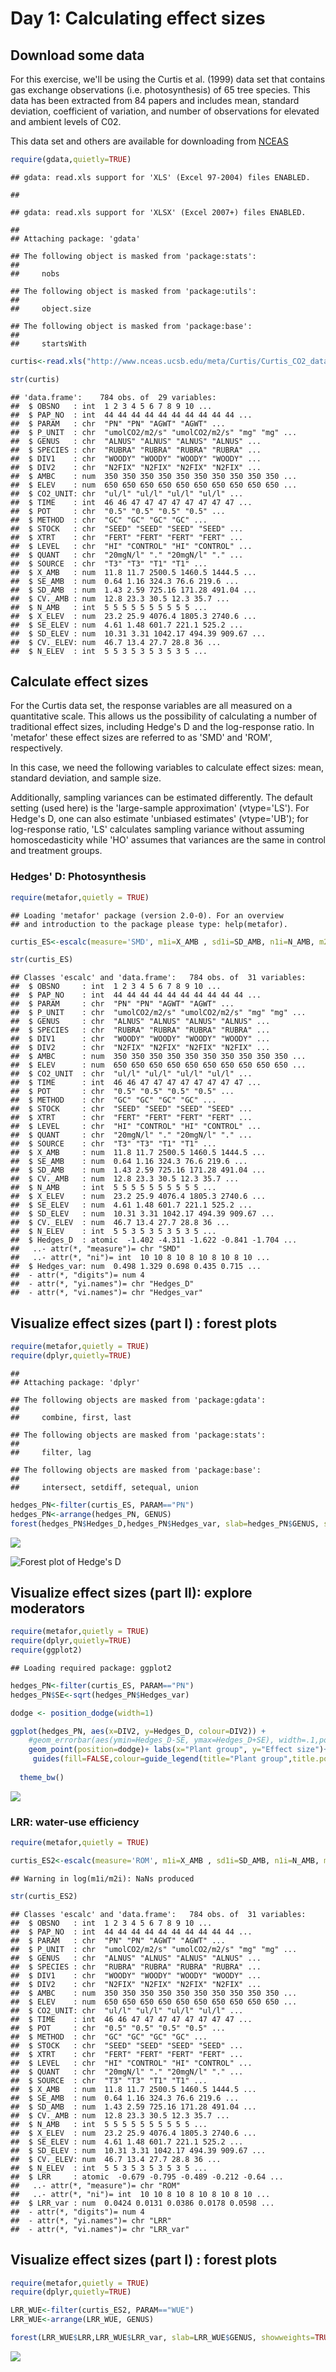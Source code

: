 Day 1: Calculating effect sizes
================

Download some data
------------------

For this exercise, we'll be using the Curtis et al. (1999) data set that contains gas exchange observations (i.e. photosynthesis)
of 65 tree species. This data has been extracted from 84 papers and includes mean, standard deviation, coefficient of variation, and number of observations for elevated and ambient levels of C02.

This data set and others are available for downloading from [NCEAS](https://www.nceas.ucsb.edu/meta/publications.html#d_t_t)

``` r
require(gdata,quietly=TRUE)
```

    ## gdata: read.xls support for 'XLS' (Excel 97-2004) files ENABLED.

    ## 

    ## gdata: read.xls support for 'XLSX' (Excel 2007+) files ENABLED.

    ## 
    ## Attaching package: 'gdata'

    ## The following object is masked from 'package:stats':
    ## 
    ##     nobs

    ## The following object is masked from 'package:utils':
    ## 
    ##     object.size

    ## The following object is masked from 'package:base':
    ## 
    ##     startsWith

``` r
curtis<-read.xls("http://www.nceas.ucsb.edu/meta/Curtis/Curtis_CO2_database.xls",as.is=TRUE,verbose=FALSE,sheet=1)

str(curtis)
```

    ## 'data.frame':    784 obs. of  29 variables:
    ##  $ OBSNO   : int  1 2 3 4 5 6 7 8 9 10 ...
    ##  $ PAP_NO  : int  44 44 44 44 44 44 44 44 44 44 ...
    ##  $ PARAM   : chr  "PN" "PN" "AGWT" "AGWT" ...
    ##  $ P_UNIT  : chr  "umolCO2/m2/s" "umolCO2/m2/s" "mg" "mg" ...
    ##  $ GENUS   : chr  "ALNUS" "ALNUS" "ALNUS" "ALNUS" ...
    ##  $ SPECIES : chr  "RUBRA" "RUBRA" "RUBRA" "RUBRA" ...
    ##  $ DIV1    : chr  "WOODY" "WOODY" "WOODY" "WOODY" ...
    ##  $ DIV2    : chr  "N2FIX" "N2FIX" "N2FIX" "N2FIX" ...
    ##  $ AMBC    : num  350 350 350 350 350 350 350 350 350 350 ...
    ##  $ ELEV    : num  650 650 650 650 650 650 650 650 650 650 ...
    ##  $ CO2_UNIT: chr  "ul/l" "ul/l" "ul/l" "ul/l" ...
    ##  $ TIME    : int  46 46 47 47 47 47 47 47 47 47 ...
    ##  $ POT     : chr  "0.5" "0.5" "0.5" "0.5" ...
    ##  $ METHOD  : chr  "GC" "GC" "GC" "GC" ...
    ##  $ STOCK   : chr  "SEED" "SEED" "SEED" "SEED" ...
    ##  $ XTRT    : chr  "FERT" "FERT" "FERT" "FERT" ...
    ##  $ LEVEL   : chr  "HI" "CONTROL" "HI" "CONTROL" ...
    ##  $ QUANT   : chr  "20mgN/l" "." "20mgN/l" "." ...
    ##  $ SOURCE  : chr  "T3" "T3" "T1" "T1" ...
    ##  $ X_AMB   : num  11.8 11.7 2500.5 1460.5 1444.5 ...
    ##  $ SE_AMB  : num  0.64 1.16 324.3 76.6 219.6 ...
    ##  $ SD_AMB  : num  1.43 2.59 725.16 171.28 491.04 ...
    ##  $ CV._AMB : num  12.8 23.3 30.5 12.3 35.7 ...
    ##  $ N_AMB   : int  5 5 5 5 5 5 5 5 5 5 ...
    ##  $ X_ELEV  : num  23.2 25.9 4076.4 1805.3 2740.6 ...
    ##  $ SE_ELEV : num  4.61 1.48 601.7 221.1 525.2 ...
    ##  $ SD_ELEV : num  10.31 3.31 1042.17 494.39 909.67 ...
    ##  $ CV._ELEV: num  46.7 13.4 27.7 28.8 36 ...
    ##  $ N_ELEV  : int  5 5 3 5 3 5 3 5 3 5 ...

Calculate effect sizes
----------------------

For the Curtis data set, the response variables are all measured on a quantitative scale. This allows us the possibility of calculating a number of traditional effect sizes, including Hedge's D and the log-response ratio. In 'metafor' these effect sizes are referred to as 'SMD' and 'ROM', respectively.

In this case, we need the following variables to calculate effect sizes: mean, standard deviation, and sample size.

Additionally, sampling variances can be estimated differently. The default setting (used here) is the 'large-sample approximation' (vtype='LS'). For Hedge's D, one can also estimate 'unbiased estimates' (vtype='UB'); for log-response ratio, 'LS' calculates sampling variance without assuming homoscedasticity while 'HO' assumes that variances are the same in control and treatment groups.

### Hedges' D: Photosynthesis

``` r
require(metafor,quietly = TRUE)
```

    ## Loading 'metafor' package (version 2.0-0). For an overview 
    ## and introduction to the package please type: help(metafor).

``` r
curtis_ES<-escalc(measure='SMD', m1i=X_AMB , sd1i=SD_AMB, n1i=N_AMB, m2i=X_ELEV, sd2i=SD_ELEV, n2i=N_ELEV, vtype='LS',var.names=c("Hedges_D","Hedges_var"),data=curtis)

str(curtis_ES)
```

    ## Classes 'escalc' and 'data.frame':   784 obs. of  31 variables:
    ##  $ OBSNO     : int  1 2 3 4 5 6 7 8 9 10 ...
    ##  $ PAP_NO    : int  44 44 44 44 44 44 44 44 44 44 ...
    ##  $ PARAM     : chr  "PN" "PN" "AGWT" "AGWT" ...
    ##  $ P_UNIT    : chr  "umolCO2/m2/s" "umolCO2/m2/s" "mg" "mg" ...
    ##  $ GENUS     : chr  "ALNUS" "ALNUS" "ALNUS" "ALNUS" ...
    ##  $ SPECIES   : chr  "RUBRA" "RUBRA" "RUBRA" "RUBRA" ...
    ##  $ DIV1      : chr  "WOODY" "WOODY" "WOODY" "WOODY" ...
    ##  $ DIV2      : chr  "N2FIX" "N2FIX" "N2FIX" "N2FIX" ...
    ##  $ AMBC      : num  350 350 350 350 350 350 350 350 350 350 ...
    ##  $ ELEV      : num  650 650 650 650 650 650 650 650 650 650 ...
    ##  $ CO2_UNIT  : chr  "ul/l" "ul/l" "ul/l" "ul/l" ...
    ##  $ TIME      : int  46 46 47 47 47 47 47 47 47 47 ...
    ##  $ POT       : chr  "0.5" "0.5" "0.5" "0.5" ...
    ##  $ METHOD    : chr  "GC" "GC" "GC" "GC" ...
    ##  $ STOCK     : chr  "SEED" "SEED" "SEED" "SEED" ...
    ##  $ XTRT      : chr  "FERT" "FERT" "FERT" "FERT" ...
    ##  $ LEVEL     : chr  "HI" "CONTROL" "HI" "CONTROL" ...
    ##  $ QUANT     : chr  "20mgN/l" "." "20mgN/l" "." ...
    ##  $ SOURCE    : chr  "T3" "T3" "T1" "T1" ...
    ##  $ X_AMB     : num  11.8 11.7 2500.5 1460.5 1444.5 ...
    ##  $ SE_AMB    : num  0.64 1.16 324.3 76.6 219.6 ...
    ##  $ SD_AMB    : num  1.43 2.59 725.16 171.28 491.04 ...
    ##  $ CV._AMB   : num  12.8 23.3 30.5 12.3 35.7 ...
    ##  $ N_AMB     : int  5 5 5 5 5 5 5 5 5 5 ...
    ##  $ X_ELEV    : num  23.2 25.9 4076.4 1805.3 2740.6 ...
    ##  $ SE_ELEV   : num  4.61 1.48 601.7 221.1 525.2 ...
    ##  $ SD_ELEV   : num  10.31 3.31 1042.17 494.39 909.67 ...
    ##  $ CV._ELEV  : num  46.7 13.4 27.7 28.8 36 ...
    ##  $ N_ELEV    : int  5 5 3 5 3 5 3 5 3 5 ...
    ##  $ Hedges_D  : atomic  -1.402 -4.311 -1.622 -0.841 -1.704 ...
    ##   ..- attr(*, "measure")= chr "SMD"
    ##   ..- attr(*, "ni")= int  10 10 8 10 8 10 8 10 8 10 ...
    ##  $ Hedges_var: num  0.498 1.329 0.698 0.435 0.715 ...
    ##  - attr(*, "digits")= num 4
    ##  - attr(*, "yi.names")= chr "Hedges_D"
    ##  - attr(*, "vi.names")= chr "Hedges_var"

Visualize effect sizes (part I) : forest plots
----------------------------------------------

``` r
require(metafor,quietly = TRUE)
require(dplyr,quietly=TRUE)
```

    ## 
    ## Attaching package: 'dplyr'

    ## The following objects are masked from 'package:gdata':
    ## 
    ##     combine, first, last

    ## The following objects are masked from 'package:stats':
    ## 
    ##     filter, lag

    ## The following objects are masked from 'package:base':
    ## 
    ##     intersect, setdiff, setequal, union

``` r
hedges_PN<-filter(curtis_ES, PARAM=="PN")
hedges_PN<-arrange(hedges_PN, GENUS)
forest(hedges_PN$Hedges_D,hedges_PN$Hedges_var, slab=hedges_PN$GENUS, showweights=TRUE)
```

![](Day1_files/figure-markdown_github-ascii_identifiers/forestplot-1.png)

![Forest plot of Hedge's D](/homes/dc78cahe/Dropbox%20(iDiv)/Teaching/MetaAnalysis_Course/pages/Day1_PN_forest.jpeg)

Visualize effect sizes (part II): explore moderators
----------------------------------------------------

``` r
require(metafor,quietly = TRUE)
require(dplyr,quietly=TRUE)
require(ggplot2)
```

    ## Loading required package: ggplot2

``` r
hedges_PN<-filter(curtis_ES, PARAM=="PN")
hedges_PN$SE<-sqrt(hedges_PN$Hedges_var)

dodge <- position_dodge(width=1)

ggplot(hedges_PN, aes(x=DIV2, y=Hedges_D, colour=DIV2)) + 
    #geom_errorbar(aes(ymin=Hedges_D-SE, ymax=Hedges_D+SE), width=.1,position=dodge) +
    geom_point(position=dodge)+ labs(x="Plant group", y="Effect size")+
     guides(fill=FALSE,colour=guide_legend(title="Plant group",title.position = "top"))+
  
  theme_bw()
```

![](Day1_files/figure-markdown_github-ascii_identifiers/forestplott-1.png)

### LRR: water-use efficiency

``` r
require(metafor,quietly = TRUE)

curtis_ES2<-escalc(measure='ROM', m1i=X_AMB , sd1i=SD_AMB, n1i=N_AMB, m2i=X_ELEV, sd2i=SD_ELEV, n2i=N_ELEV, vtype='LS',var.names=c("LRR","LRR_var"),data=curtis)
```

    ## Warning in log(m1i/m2i): NaNs produced

``` r
str(curtis_ES2)
```

    ## Classes 'escalc' and 'data.frame':   784 obs. of  31 variables:
    ##  $ OBSNO   : int  1 2 3 4 5 6 7 8 9 10 ...
    ##  $ PAP_NO  : int  44 44 44 44 44 44 44 44 44 44 ...
    ##  $ PARAM   : chr  "PN" "PN" "AGWT" "AGWT" ...
    ##  $ P_UNIT  : chr  "umolCO2/m2/s" "umolCO2/m2/s" "mg" "mg" ...
    ##  $ GENUS   : chr  "ALNUS" "ALNUS" "ALNUS" "ALNUS" ...
    ##  $ SPECIES : chr  "RUBRA" "RUBRA" "RUBRA" "RUBRA" ...
    ##  $ DIV1    : chr  "WOODY" "WOODY" "WOODY" "WOODY" ...
    ##  $ DIV2    : chr  "N2FIX" "N2FIX" "N2FIX" "N2FIX" ...
    ##  $ AMBC    : num  350 350 350 350 350 350 350 350 350 350 ...
    ##  $ ELEV    : num  650 650 650 650 650 650 650 650 650 650 ...
    ##  $ CO2_UNIT: chr  "ul/l" "ul/l" "ul/l" "ul/l" ...
    ##  $ TIME    : int  46 46 47 47 47 47 47 47 47 47 ...
    ##  $ POT     : chr  "0.5" "0.5" "0.5" "0.5" ...
    ##  $ METHOD  : chr  "GC" "GC" "GC" "GC" ...
    ##  $ STOCK   : chr  "SEED" "SEED" "SEED" "SEED" ...
    ##  $ XTRT    : chr  "FERT" "FERT" "FERT" "FERT" ...
    ##  $ LEVEL   : chr  "HI" "CONTROL" "HI" "CONTROL" ...
    ##  $ QUANT   : chr  "20mgN/l" "." "20mgN/l" "." ...
    ##  $ SOURCE  : chr  "T3" "T3" "T1" "T1" ...
    ##  $ X_AMB   : num  11.8 11.7 2500.5 1460.5 1444.5 ...
    ##  $ SE_AMB  : num  0.64 1.16 324.3 76.6 219.6 ...
    ##  $ SD_AMB  : num  1.43 2.59 725.16 171.28 491.04 ...
    ##  $ CV._AMB : num  12.8 23.3 30.5 12.3 35.7 ...
    ##  $ N_AMB   : int  5 5 5 5 5 5 5 5 5 5 ...
    ##  $ X_ELEV  : num  23.2 25.9 4076.4 1805.3 2740.6 ...
    ##  $ SE_ELEV : num  4.61 1.48 601.7 221.1 525.2 ...
    ##  $ SD_ELEV : num  10.31 3.31 1042.17 494.39 909.67 ...
    ##  $ CV._ELEV: num  46.7 13.4 27.7 28.8 36 ...
    ##  $ N_ELEV  : int  5 5 3 5 3 5 3 5 3 5 ...
    ##  $ LRR     : atomic  -0.679 -0.795 -0.489 -0.212 -0.64 ...
    ##   ..- attr(*, "measure")= chr "ROM"
    ##   ..- attr(*, "ni")= int  10 10 8 10 8 10 8 10 8 10 ...
    ##  $ LRR_var : num  0.0424 0.0131 0.0386 0.0178 0.0598 ...
    ##  - attr(*, "digits")= num 4
    ##  - attr(*, "yi.names")= chr "LRR"
    ##  - attr(*, "vi.names")= chr "LRR_var"

Visualize effect sizes (part I) : forest plots
----------------------------------------------

``` r
require(metafor,quietly = TRUE)
require(dplyr,quietly=TRUE)

LRR_WUE<-filter(curtis_ES2, PARAM=="WUE")
LRR_WUE<-arrange(LRR_WUE, GENUS)

forest(LRR_WUE$LRR,LRR_WUE$LRR_var, slab=LRR_WUE$GENUS, showweights=TRUE)
```

![](Day1_files/figure-markdown_github-ascii_identifiers/forestplot2-1.png)
